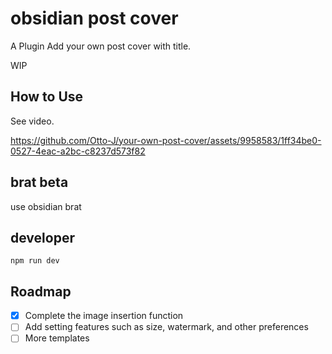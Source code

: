 # obsidian post cover

A Plugin
Add your own post cover with title.

WIP

## How to Use

See video.

https://github.com/Otto-J/your-own-post-cover/assets/9958583/1ff34be0-0527-4eac-a2bc-c8237d573f82

## brat beta

use obsidian brat

## developer

```shell
npm run dev
```



## Roadmap

- [x] Complete the image insertion function
- [ ] Add setting features such as size, watermark, and other preferences
- [ ] More templates
